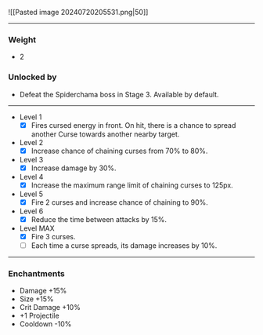 
![[Pasted image 20240720205531.png|50]]

---
### Weight
- 2
### Unlocked by
- Defeat the Spiderchama boss in Stage 3. Available by default.
---
- Level 1
	- [x] Fires cursed energy in front. On hit, there is a chance to spread another Curse towards another nearby target.
- Level 2
	- [x] Increase chance of chaining curses from 70% to 80%.
- Level 3
	- [x] Increase damage by 30%.
- Level 4
	- [x] Increase the maximum range limit of chaining curses to 125px.
- Level 5
	- [x] Fire 2 curses and increase chance of chaining to 90%.
- Level 6
	- [x] Reduce the time between attacks by 15%.
- Level MAX
	- [x] Fire 3 curses. 
	- [ ] Each time a curse spreads, its damage increases by 10%.
---
### Enchantments
- Damage +15%
- Size +15%
- Crit Damage +10%
- +1 Projectile
- Cooldown -10%